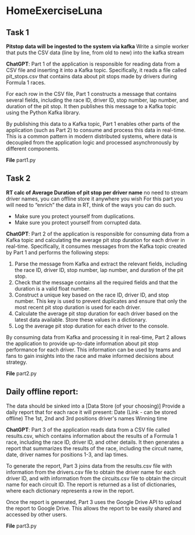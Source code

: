 
# HomeExerciseLuna

## Task 1

**Pitstop data will be ingested to the system via kafka**
Write a simple worker that puts the CSV data (line by line, from old to new) into the kafka stream

**ChatGPT**: 
Part 1 of the application is responsible for reading data from a CSV file and inserting it into a Kafka topic. Specifically, it reads a file called pit_stops.csv that contains data about pit stops made by drivers during Formula 1 races.

For each row in the CSV file, Part 1 constructs a message that contains several fields, including the race ID, driver ID, stop number, lap number, and duration of the pit stop. It then publishes this message to a Kafka topic using the Python Kafka library.

By publishing this data to a Kafka topic, Part 1 enables other parts of the application (such as Part 2) to consume and process this data in real-time. This is a common pattern in modern distributed systems, where data is decoupled from the application logic and processed asynchronously by different components.

**File** part1.py 

## Task 2
**RT calc of Average Duration of pit stop per driver name**
no need to stream driver names, you can offline store it anywhere you wish 
For this part you will need to “enrich” the data in RT, think of the ways you can do such.

 - Make sure you protect yourself from duplications. 
 - Make sure you protect yourself from corrupted data.

**ChatGPT**: 
Part 2 of the application is responsible for consuming data from a Kafka topic and calculating the average pit stop duration for each driver in real-time. Specifically, it consumes messages from the Kafka topic created by Part 1 and performs the following steps:

1.  Parse the message from Kafka and extract the relevant fields, including the race ID, driver ID, stop number, lap number, and duration of the pit stop.
2.  Check that the message contains all the required fields and that the duration is a valid float number.
3.  Construct a unique key based on the race ID, driver ID, and stop number. This key is used to prevent duplicates and ensure that only the most recent pit stop duration is used for each driver.
4.  Calculate the average pit stop duration for each driver based on the latest data available. Store these values in a dictionary.
5.  Log the average pit stop duration for each driver to the console.

By consuming data from Kafka and processing it in real-time, Part 2 allows the application to provide up-to-date information about pit stop performance for each driver. This information can be used by teams and fans to gain insights into the race and make informed decisions about strategy.

**File** part2.py 

## Daily offline report:
The data should be sinked into a [Data Store (of your choosing)]
Provide a daily report that for each race it will present:
Date (Link - can be stored offline)
The 1st, 2nd and 3rd positions driver's  names
Winning time

**ChatGPT**: 
Part 3 of the application reads data from a CSV file called results.csv, which contains information about the results of a Formula 1 race, including the race ID, driver ID, and other details. It then generates a report that summarizes the results of the race, including the circuit name, date, driver names for positions 1-3, and lap times.

To generate the report, Part 3 joins data from the results.csv file with information from the drivers.csv file to obtain the driver name for each driver ID, and with information from the circuits.csv file to obtain the circuit name for each circuit ID. The report is returned as a list of dictionaries, where each dictionary represents a row in the report.

Once the report is generated, Part 3 uses the Google Drive API to upload the report to Google Drive. This allows the report to be easily shared and accessed by other users.

**File** part3.py 
